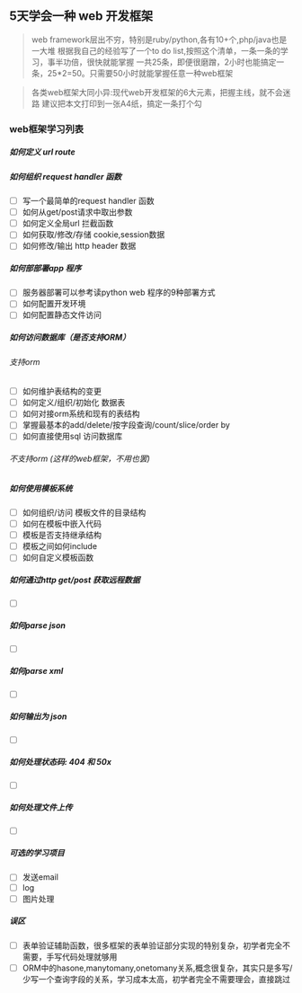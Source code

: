 ## 5天学会一种 web 开发框架
> web framework层出不穷，特别是ruby/python,各有10+个,php/java也是一大堆 根据我自己的经验写了一个to do list,按照这个清单，一条一条的学习，事半功倍，很快就能掌握 一共25条，即便很磨蹭，2小时也能搞定一条，25*2=50。只需要50小时就能掌握任意一种web框架

> 各类web框架大同小异:现代web开发框架的6大元素，把握主线，就不会迷路
> 建议把本文打印到一张A4纸，搞定一条打个勾

### web框架学习列表

##### 如何定义 url route

#####  如何组织 request handler 函数 
-[ ] 写一个最简单的request handler 函数
-[ ] 如何从get/post请求中取出参数
-[ ] 如何定义全局url 拦截函数
-[ ] 如何获取/修改/存储 cookie,session数据
-[ ] 如何修改/输出 http header 数据
##### 如何部部署app 程序
-[ ] 服务器部署可以参考读python web 程序的9种部署方式
-[ ] 如何配置开发环境
-[ ] 如何配置静态文件访问
##### 如何访问数据库（是否支持ORM）
###### 支持orm
-[ ] 如何维护表结构的变更
-[ ] 如何定义/组织/初始化 数据表
-[ ] 如何对接orm系统和现有的表结构
-[ ] 掌握最基本的add/delete/按字段查询/count/slice/order by
-[ ] 如何直接使用sql 访问数据库
###### 不支持orm (这样的web框架，不用也罢)
##### 如何使用模板系统
- [ ] 如何组织/访问 模板文件的目录结构
- [ ] 如何在模板中嵌入代码
- [ ] 模板是否支持继承结构
- [ ] 模板之间如何include
- [ ] 如何自定义模板函数

##### 如何通过http get/post 获取远程数据

- [ ] ​

##### 如何parse json

- [ ] ​

#####  如何parse xml

- [ ] ​

##### 如何输出为 json

- [ ] ​

##### 如何处理状态码: 404 和 50x

- [ ] ​

##### 如何处理文件上传

- [ ] ​

##### 可选的学习项目
- [ ] 发送email
- [ ] log
- [ ] 图片处理
##### 误区
- [ ] 表单验证辅助函数，很多框架的表单验证部分实现的特别复杂，初学者完全不需要，手写代码处理就够用
- [ ] ORM中的hasone,manytomany,onetomany关系,概念很复杂，其实只是多写/少写一个查询字段的关系，学习成本太高，初学者完全不需要理会，直接跳过